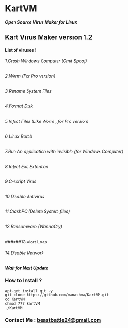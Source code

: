 # KartVM
##### Open Source Virus Maker for Linux
## Kart Virus Maker version 1.2
#### List of viruses !
###### 1.Crash Windows Computer (Cmd Spoof)
###### 2.Worm (For Pro version)
###### 3.Rename System Files
###### 4.Format Disk
###### 5.Infect Files (Like Worm ; for Pro version)
###### 6.Linux Bomb 
###### 7.Run An application with invisible (for Windows Computer)
###### 8.Infect Exe Extention
###### 9.C-script Virus
###### 10.Disable Antivirus
###### 11.CrashPC (Delete System files)
###### 12.Ransomware (WannaCry)
######13.Alart Loop
###### 14.Disable Network

##### Wait for Next Update

### How to Install ?
```
apt-get install git -y
git clone https://github.com/manashma/KartVM.git
cd KartVM
chmod 777 KartVM
./KartVM
```
### Contact Me : beastbattle24@gmail.com
